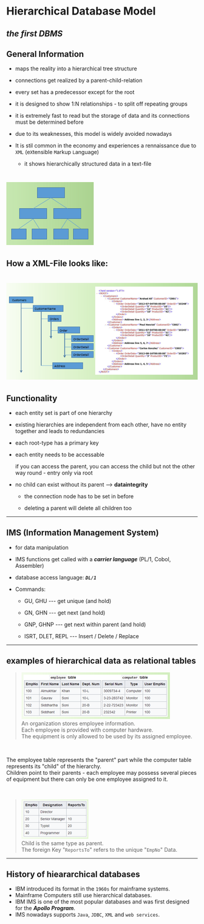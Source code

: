 # Hierarchical Database Model
*the first DBMS*
------
## General Information
+ maps the reality into a hierarchical tree structure
+ connections get realized by a parent-child-relation
+ every set has a predecessor except for the root
+ it is designed to show 1:N relationships - to split off repeating groups
+ it is extremely fast to read but the storage of data and its connections must be determined before
+ due to its weaknesses, this model is widely avoided nowadays
+ It is stil common in the economy and experiences a rennaissance due to ``XML`` (e``X``tensible ``M``arkup ``L``anguage)

  + it shows hierarchically structured data in a text-file

![alt text](https://github.com/CODERS-BAY/dbms-systems-LukeGrave/blob/main/HierarchicalDBMS/hierarchicalDBM.PNG "Hierarchical Database Model")
======
## How a XML-File looks like:
![alt text](https://github.com/CODERS-BAY/dbms-systems-LukeGrave/blob/main/HierarchicalDBMS/XMLstructure.PNG "XML Structure")
======
## Functionality
+ each entity set is part of one hierarchy
+ existing hierarchies are independent from each other, have no entity together and leads to redundancies
+ each root-type has a primary key
+ each entity needs to be accessable

   if you can access the parent, you can access the child but not the other way round - entry only via root

+ no child can exist without its parent --> **dataintegrity**

  + the connection node has to be set in before
   
  + deleting a parent will delete all children too

------
## IMS (Information Management System)
+ for data manipulation
+ IMS functions get called with a __*carrier language*__ (PL/1, Cobol, Assembler)
+ database access language: __*``DL/1``*__
+ Commands:

  + GU, GHU --- get unique (and hold)

  + GN, GHN --- get next (and hold)

  + GNP, GHNP --- get next within parent (and hold)

  + ISRT, DLET, REPL --- Insert / Delete / Replace

------
## examples of hierarchical data as relational tables

> ![alt text](https://github.com/CODERS-BAY/dbms-systems-LukeGrave/blob/main/HierarchicalDBMS/relation_employee_equipment.PNG "Employee uses Equipment") <br>
> An organization stores employee information. <br>
> Each employee is provided with computer hardware. <br>
> The equipment is only allowed to be used by its assigned employee.

<br>

The employee table represents the "parent" part while the computer table represents its "child" of the hierarchy. <br>
Children point to their parents - each employee may possess several pieces of equipment but there can only be one employee assigned to it.

<br>

> ![alt text](https://github.com/CODERS-BAY/dbms-systems-LukeGrave/blob/main/HierarchicalDBMS/employee_reportsTo.PNG "Employee reports to Employee") <br>
> Child is the same type as parent. <br>
> The foreign Key "``ReportsTo``" refers to the unique "``EmpNo``" Data.

------
## History of hieararchical databases
+ IBM introduced its format in the ``1960s`` for mainframe systems.
+ Mainframe Computers still use hierarchical databases.
+ IBM IMS is one of the most popular databases and was first designed for the __*Apollo Program*__.
+ IMS nowadays supports ``Java``, ``JDBC``, ``XML`` and ``web services``.
